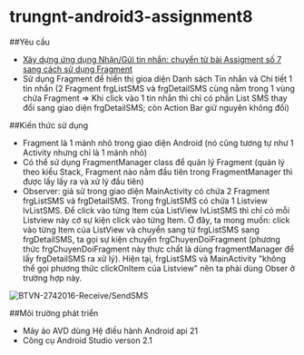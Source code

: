 # trungnt-android3-assignment8
##Yêu cầu
+ [Xây dựng ứng dụng Nhận/Gửi tin nhắn: chuyển từ bài Assigment số 7 sang cách sử dụng Fragment](https://github.com/trantrungnt/trungnt-android3-assignment7)
+ Sử dụng Fragment để hiển thị gioa diện Danh sách Tin nhắn và Chi tiết 1 tin nhắn (2 Fragment frgListSMS và frgDetailSMS cùng nằm trong 1 vùng chứa Fragment => Khi click vào 1 tin nhắn thì chỉ có phần List SMS thay đổi sang giao diện frgDetailSMS; còn Action Bar giữ nguyên không đổi)

##Kiến thức sử dụng
+ Fragment là 1 mảnh nhỏ trong giao diện Android (nó cũng tương tự như 1 Activity nhưng chỉ là 1 mảnh nhỏ)
+ Có thể sử dụng FragmentManager class để quản lý Fragment (quản lý theo kiểu Stack, Fragment nào nằm đầu tiên trong FragmentManager thì được lấy lấy ra và xử lý đầu tiên)
+ Observer: giả sử trong giao diện MainActivity có chứa 2 Fragment frgListSMS và frgDetailSMS. Trong frgListSMS có chứa 1 Listview lvListSMS. Để click vào từng Item của ListView lvListSMS thì chỉ có mỗi Listview này cớ sự kiện click vào từng Item. Ở đây, ta mong muốn: click vào từng Item của ListView và chuyển sang từ frgListSMS sang frgDetailSMS, ta gọi sự kiện chuyển frgChuyenDoiFragment (phương thức frgChuyenDoiFragment này thực chất là dùng fragmentManager để lấy frgDetailSMS ra xử lý). Hiện tại, frgListSMS và MainActivity "không thể gọi phương thức clickOnItem của Listview" nên ta phải dùng Obser ở trường hợp này. 


![BTVN-2742016-Receive/SendSMS](http://i477.photobucket.com/albums/rr132/trungepu/BTVN-242016-Receive-SendSMS_zpsvnsoforl.jpg)

##Môi trường phát triển

+ Mảy ảo AVD dùng Hệ điều hành Android api 21
+ Công cụ Android Studio verson 2.1
